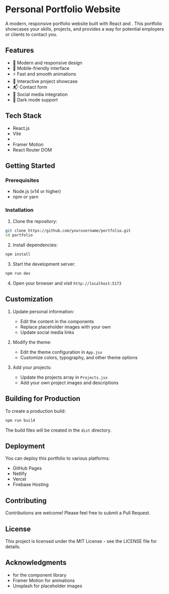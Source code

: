 # Personal Portfolio Website

A modern, responsive portfolio website built with React and   . This portfolio showcases your skills, projects, and provides a way for potential employers or clients to contact you.

## Features

- 🎨 Modern and responsive design
- 📱 Mobile-friendly interface
- ⚡ Fast and smooth animations
- 📝 Interactive project showcase
- 📬 Contact form
- 🔗 Social media integration
- 🌙 Dark mode support

## Tech Stack

- React.js
- Vite
-   
- Framer Motion
- React Router DOM

## Getting Started

### Prerequisites

- Node.js (v14 or higher)
- npm or yarn

### Installation

1. Clone the repository:
```bash
git clone https://github.com/yourusername/portfolio.git
cd portfolio
```

2. Install dependencies:
```bash
npm install
```

3. Start the development server:
```bash
npm run dev
```

4. Open your browser and visit `http://localhost:5173`

## Customization

1. Update personal information:
   - Edit the content in the components
   - Replace placeholder images with your own
   - Update social media links

2. Modify the theme:
   - Edit the theme configuration in `App.jsx`
   - Customize colors, typography, and other    theme options

3. Add your projects:
   - Update the projects array in `Projects.jsx`
   - Add your own project images and descriptions

## Building for Production

To create a production build:

```bash
npm run build
```

The build files will be created in the `dist` directory.

## Deployment

You can deploy this portfolio to various platforms:

- GitHub Pages
- Netlify
- Vercel
- Firebase Hosting

## Contributing

Contributions are welcome! Please feel free to submit a Pull Request.

## License

This project is licensed under the MIT License - see the LICENSE file for details.

## Acknowledgments

-    for the component library
- Framer Motion for animations
- Unsplash for placeholder images
